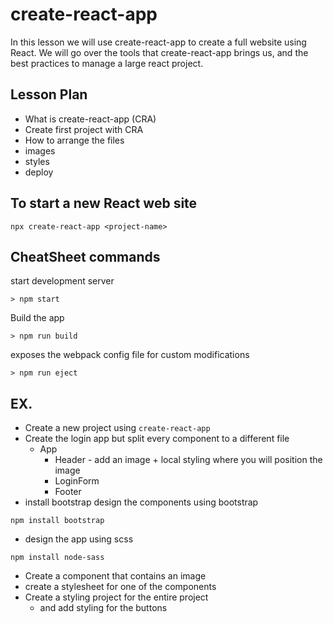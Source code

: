 # create-react-app

In this lesson we will use create-react-app to create a full website using React.
We will go over the tools that create-react-app brings us, and the best practices to manage a large react project.

## Lesson Plan

- What is create-react-app (CRA)
- Create first project with CRA
- How to arrange the files
- images
- styles
- deploy

## To start a new React web site

```
npx create-react-app <project-name>
```

## CheatSheet commands

start development server

```
> npm start
```

Build the app

```
> npm run build
```

exposes the webpack config file
for custom modifications

```
> npm run eject
```

## EX.

- Create a new project using `create-react-app`
- Create the login app but split every component to a different file
  - App
    - Header - add an image + local styling where you will position the image
	- LoginForm
	- Footer
- install bootstrap design the components using bootstrap
```
npm install bootstrap
```
- design the app using scss
```
npm install node-sass
```
- Create a component that contains an image
- create a stylesheet for one of the components
- Create a styling project for the entire project
  - and add styling for the buttons
